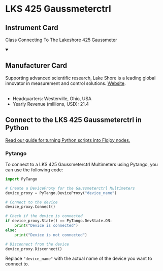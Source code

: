 
# LKS 425 Gaussmeterctrl

## Instrument Card

Class Connecting To The Lakeshore 425 Gaussmeter

<details open>
<summary><h2>Manufacturer Card</h2></summary>
Supporting advanced scientific research, Lake Shore is a leading global innovator in measurement and control solutions. <a href=https://www.lakeshore.com/home>Website</a>.
<br><br>
<ul>
  <li>Headquarters: Westerville, Ohio, USA</li>
  <li>Yearly Revenue (millions, USD): 21.4</li>
</ul>
</details>

## Connect to the LKS 425 Gaussmeterctrl in Python

[Read our guide for turning Python scripts into Flojoy nodes.](https://docs.flojoy.ai/custom-nodes/creating-custom-node/)


### Pytango

To connect to a LKS 425 Gaussmeterctrl Multimeters using Pytango, you can use the following code:

```python
import PyTango

# Create a DeviceProxy for the Gaussmeterctrl Multimeters
device_proxy = PyTango.DeviceProxy("device_name")

# Connect to the device
device_proxy.Connect()

# Check if the device is connected
if device_proxy.State() == PyTango.DevState.ON:
    print("Device is connected")
else:
    print("Device is not connected")

# Disconnect from the device
device_proxy.Disconnect()
```

Replace `"device_name"` with the actual name of the device you want to connect to.

